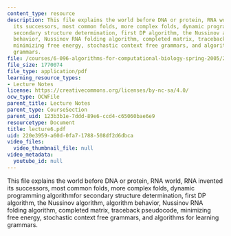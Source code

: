 ```yaml
---
content_type: resource
description: This file explains the world before DNA or protein, RNA world, RNA invented
  its successors, most common folds, more complex folds, dynamic programming algorithmfor
  secondary structure determination, first DP algorithm, the Nussinov algorithm, algorithm
  behavior, Nussinov RNA folding algorithm, completed matrix, traceback pseudocode,
  minimizing free energy, stochastic context free grammars, and algorithms for learning
  grammars.
file: /courses/6-096-algorithms-for-computational-biology-spring-2005/220e3959a60d0fa71788508df2d6dbca_lecture6.pdf
file_size: 1770074
file_type: application/pdf
learning_resource_types:
- Lecture Notes
license: https://creativecommons.org/licenses/by-nc-sa/4.0/
ocw_type: OCWFile
parent_title: Lecture Notes
parent_type: CourseSection
parent_uid: 123b3b1e-7ddd-89e6-ccd4-c65060bae6e9
resourcetype: Document
title: lecture6.pdf
uid: 220e3959-a60d-0fa7-1788-508df2d6dbca
video_files:
  video_thumbnail_file: null
video_metadata:
  youtube_id: null
---
```

This file explains the world before DNA or protein, RNA world, RNA invented its successors, most common folds, more complex folds, dynamic programming algorithmfor secondary structure determination, first DP algorithm, the Nussinov algorithm, algorithm behavior, Nussinov RNA folding algorithm, completed matrix, traceback pseudocode, minimizing free energy, stochastic context free grammars, and algorithms for learning grammars.